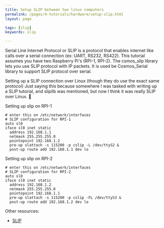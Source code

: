 ```yaml
---
title: Setup SLIP between two linux computers 
permalink: /pages/4-tutorials/hardware/setup-slip.html
layout: page

tags: [slip]
keywords: slip

---
```


Serial Line Internet Protocol or SLIP is a protocol that enables internet like calls over a serial connection (ex: UART, RS232, RS422). 
This tutorial assumes you have two Raspberry Pi's (RPI-1, RPI-2). 
The csmos_slip library lets you use SLIP protocol with IP packets. 
It is used be Cosmos_Serial library to support SLIP protocol over serial. 

Setting up a SLIP connection over Linux (though they do use the exact same protocol)
Just saying this because somewhere I was tasked with writing up a SLIP tutorial, and sliplib was mentioned, 
but now I think it was really SLIP over Linux. 🤯

Setting up slip on RPI-1
```
# enter this on /etc/network/interfaces
# SLIP configuration for RPI-1
auto sl0
iface sl0 inet static
  address 192.168.1.1
  netmask 255.255.255.0
  pointopoint 192.168.1.2
  pre-up slattach -s 115200 -p cslip -L /dev/ttyS2 &
  post-up route add 192.168.1.1 dev lo
```

Setting up slip on RPI-2
```
# enter this on /etc/network/interfaces
# SLIP configuration for RPI-2
auto sl0
iface sl0 inet static
  address 192.168.1.2
  netmask 255.255.255.0
  pointopoint 192.168.1.1
  pre-up slattach -s 115200 -p cslip -FL /dev/ttyS3 &
  post-up route add 192.168.1.2 dev lo
```


Other resources:
- [SLIP](https://en.wikipedia.org/wiki/Serial_Line_Internet_Protocol)
